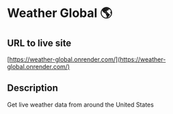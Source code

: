 # Weather Global 🌎
## URL to live site
[https://weather-global.onrender.com/](https://weather-global.onrender.com/)
## Description
Get live weather data from around the United States
